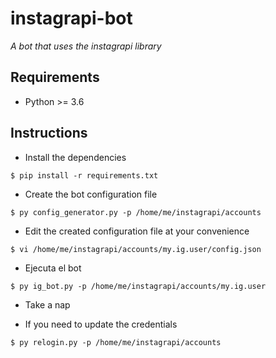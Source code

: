# instagrapi-bot

_A bot that uses the instagrapi library_

## Requirements

- Python >= 3.6

## Instructions

- Install the dependencies

```
$ pip install -r requirements.txt
```

- Create the bot configuration file

```
$ py config_generator.py -p /home/me/instagrapi/accounts
```

- Edit the created configuration file at your convenience

```
$ vi /home/me/instagrapi/accounts/my.ig.user/config.json
```

- Ejecuta el bot

```
$ py ig_bot.py -p /home/me/instagrapi/accounts/my.ig.user
```

- Take a nap

- If you need to update the credentials

```
$ py relogin.py -p /home/me/instagrapi/accounts
```
